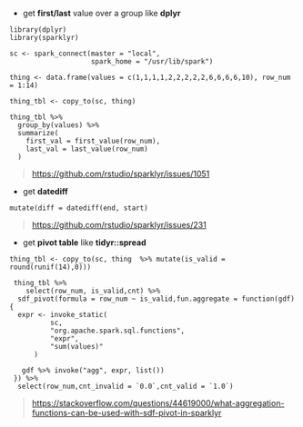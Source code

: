 
* get **first/last** value over a group like **dplyr**

```
library(dplyr)
library(sparklyr)

sc <- spark_connect(master = "local",
                    spark_home = "/usr/lib/spark")

thing <- data.frame(values = c(1,1,1,1,2,2,2,2,2,6,6,6,6,10), row_num = 1:14)

thing_tbl <- copy_to(sc, thing)

thing_tbl %>%
  group_by(values) %>%
  summarize(
    first_val = first_value(row_num),
    last_val = last_value(row_num)
  )

```

>https://github.com/rstudio/sparklyr/issues/1051

* get **datediff**

```
mutate(diff = datediff(end, start) 
```

>https://github.com/rstudio/sparklyr/issues/231

* get **pivot table** like **tidyr::spread**

```
thing_tbl <- copy_to(sc, thing  %>% mutate(is_valid = round(runif(14),0)))

 thing_tbl %>% 
    select(row_num, is_valid,cnt) %>% 
  sdf_pivot(formula = row_num ~ is_valid,fun.aggregate = function(gdf) {
  expr <- invoke_static(
          sc,
          "org.apache.spark.sql.functions",
          "expr",
          "sum(values)"
      )

   gdf %>% invoke("agg", expr, list())
 }) %>%
  select(row_num,cnt_invalid = `0.0`,cnt_valid = `1.0`)
  ```
>https://stackoverflow.com/questions/44619000/what-aggregation-functions-can-be-used-with-sdf-pivot-in-sparklyr
